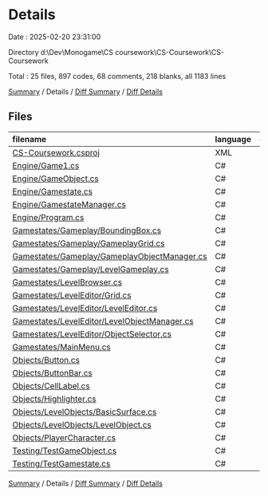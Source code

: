 # Details

Date : 2025-02-20 23:31:00

Directory d:\\Dev\\Monogame\\CS coursework\\CS-Coursework\\CS-Coursework

Total : 25 files,  897 codes, 68 comments, 218 blanks, all 1183 lines

[Summary](results.md) / Details / [Diff Summary](diff.md) / [Diff Details](diff-details.md)

## Files
| filename | language | code | comment | blank | total |
| :--- | :--- | ---: | ---: | ---: | ---: |
| [CS-Coursework.csproj](/CS-Coursework.csproj) | XML | 30 | 0 | 0 | 30 |
| [Engine/Game1.cs](/Engine/Game1.cs) | C# | 49 | 1 | 15 | 65 |
| [Engine/GameObject.cs](/Engine/GameObject.cs) | C# | 8 | 0 | 5 | 13 |
| [Engine/Gamestate.cs](/Engine/Gamestate.cs) | C# | 29 | 0 | 4 | 33 |
| [Engine/GamestateManager.cs](/Engine/GamestateManager.cs) | C# | 25 | 0 | 3 | 28 |
| [Engine/Program.cs](/Engine/Program.cs) | C# | 2 | 0 | 0 | 2 |
| [Gamestates/Gameplay/BoundingBox.cs](/Gamestates/Gameplay/BoundingBox.cs) | C# | 20 | 0 | 5 | 25 |
| [Gamestates/Gameplay/GameplayGrid.cs](/Gamestates/Gameplay/GameplayGrid.cs) | C# | 20 | 3 | 9 | 32 |
| [Gamestates/Gameplay/GameplayObjectManager.cs](/Gamestates/Gameplay/GameplayObjectManager.cs) | C# | 26 | 5 | 9 | 40 |
| [Gamestates/Gameplay/LevelGameplay.cs](/Gamestates/Gameplay/LevelGameplay.cs) | C# | 61 | 5 | 19 | 85 |
| [Gamestates/LevelBrowser.cs](/Gamestates/LevelBrowser.cs) | C# | 70 | 0 | 18 | 88 |
| [Gamestates/LevelEditor/Grid.cs](/Gamestates/LevelEditor/Grid.cs) | C# | 43 | 7 | 12 | 62 |
| [Gamestates/LevelEditor/LevelEditor.cs](/Gamestates/LevelEditor/LevelEditor.cs) | C# | 64 | 7 | 19 | 90 |
| [Gamestates/LevelEditor/LevelObjectManager.cs](/Gamestates/LevelEditor/LevelObjectManager.cs) | C# | 48 | 9 | 10 | 67 |
| [Gamestates/LevelEditor/ObjectSelector.cs](/Gamestates/LevelEditor/ObjectSelector.cs) | C# | 35 | 4 | 10 | 49 |
| [Gamestates/MainMenu.cs](/Gamestates/MainMenu.cs) | C# | 50 | 3 | 16 | 69 |
| [Objects/Button.cs](/Objects/Button.cs) | C# | 49 | 5 | 9 | 63 |
| [Objects/ButtonBar.cs](/Objects/ButtonBar.cs) | C# | 35 | 4 | 9 | 48 |
| [Objects/CellLabel.cs](/Objects/CellLabel.cs) | C# | 17 | 0 | 6 | 23 |
| [Objects/Highlighter.cs](/Objects/Highlighter.cs) | C# | 17 | 0 | 6 | 23 |
| [Objects/LevelObjects/BasicSurface.cs](/Objects/LevelObjects/BasicSurface.cs) | C# | 5 | 0 | 3 | 8 |
| [Objects/LevelObjects/LevelObject.cs](/Objects/LevelObjects/LevelObject.cs) | C# | 35 | 1 | 9 | 45 |
| [Objects/PlayerCharacter.cs](/Objects/PlayerCharacter.cs) | C# | 108 | 14 | 17 | 139 |
| [Testing/TestGameObject.cs](/Testing/TestGameObject.cs) | C# | 24 | 0 | 3 | 27 |
| [Testing/TestGamestate.cs](/Testing/TestGamestate.cs) | C# | 27 | 0 | 2 | 29 |

[Summary](results.md) / Details / [Diff Summary](diff.md) / [Diff Details](diff-details.md)